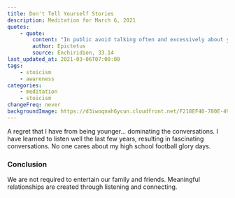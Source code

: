 ```yaml
---
title: Don't Tell Yourself Stories
description: Meditation for March 6, 2021
quotes:
    - quote:
        content: "In public avoid talking often and excessively about your accomplishments and dangers, for however much you enjoy recounting your dangers, it's not so pleasant for others to hear about your affairs."
        author: Epictetus
        source: Enchiridion, 33.14
last_updated_at: 2021-03-06T07:00:00
tags:
    - stoicism
    - awareness
categories:
    - meditation
    - stoicism
changeFreq: never
backgroundImage: https://d3iwoqnah6ycun.cloudfront.net/F218EF40-780E-493B-A58C-76962B940722.jpg
---
```


A regret that I have from being younger&hellip; dominating the conversations. I have learned to listen well the last few 
years, resulting in fascinating conversations. No one cares about my high school football glory days.

### Conclusion

We are not required to entertain our family and friends. Meaningful relationships are created through listening and 
connecting.
